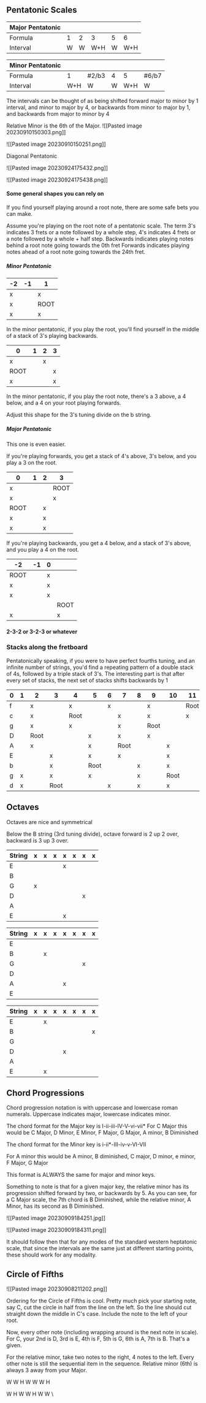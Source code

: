 
## Pentatonic Scales


|Major Pentatonic| | | | | |
| --- | --- | --- | --- | --- | --- |
| Formula | 1 | 2 | 3 | 5 | 6 |
| Interval | W | W | W+H | W | W+H |


| Minor Pentatonic |     |        |     |     |        |
| ---------------- | --- | ------ | --- | --- | ------ |
| Formula          | 1   | \#2/b3 | 4   | 5   | \#6/b7 |
| Interval         | W+H | W      | W   | W+H | W      |

The intervals can be thought of as being shifted forward major to minor by 1 interval, and minor to major by 4, or backwards from minor to major by 1, and backwards from major to minor by 4

Relative Minor is the 6th of the Major. 
![[Pasted image 20230910150303.png]]

![[Pasted image 20230910150251.png]]

Diagonal Pentatonic

![[Pasted image 20230924175432.png]]

![[Pasted image 20230924175438.png]]
#### Some general shapes you can rely on
If you find yourself playing around a root note, there are some safe bets you can make. 

Assume you're playing on the root note of a pentatonic scale.
The term 3's indicates 3 frets or a note followed by a whole step, 4's indicates 4 frets or a note followed by a whole + half step.
Backwards indicates playing notes behind a root note going towards the 0th fret
Forwards indicates playing notes ahead of a root note going towards the 24th fret.

##### Minor Pentatonic

| -2  | -1  | 1    |
| --- | --- | ---- |
| x   |     | x    |
| x   |     | ROOT |
| x   |     | x    |
In the minor pentatonic, if you play the root, you'll find yourself in the middle of a stack of 3's playing backwards.

| 0    | 1   | 2   | 3   |
| ---- | --- | --- | --- |
| x    |     | x   |     |
| ROOT |     |     | x   |
| x    |     |     | x   |
In the minor pentatonic, if you play the root note, there's a 3 above, a 4 below, and a 4 on your root playing forwards.

Adjust this shape for the 3's tuning divide on the b string.

##### Major Pentatonic

This one is even easier. 

If you're playing forwards, you get a stack of 4's above, 3's below, and you play a 3 on the root.

| 0    | 1   | 2   | 3    |
| ---- | --- | --- | ---- |
| x    |     |     | ROOT |
| x    |     |     | x    |
| ROOT |     | x   |      |
| x    |     | x   |      |
| x    |     | x   |      |

If you're playing backwards, you get a 4 below, and a stack of 3's above, and you play a 4 on the root.

| -2   | -1  | 0   |      |
| ---- | --- | --- | ---- |
| ROOT |     | x   |      |
| x    |     | x   |      |
| x    |     | x   |      |
|      |     |     | ROOT |
| x    |     |     | x    |
#### 2-3-2 or 3-2-3 or whatever


### Stacks along the fretboard

Pentatonically speaking, if you were to have perfect fourths tuning, and an infinite number of strings, you'd find a repeating pattern of a double stack of 4s, followed by a triple stack of 3's. The interesting part is that after every set of stacks, the next set of stacks shifts backwards by 1

| 0   | 1   | 2    | 3    | 4    | 5    | 6   | 7    | 8   | 9    | 10   | 11   | 12   | 13  | 14   | 15   | 16   | 17   | 18  | 19   | 20  | 21   | 22   | 23   | 24   |     |
| --- | --- | ---- | ---- | ---- | ---- | --- | ---- | --- | ---- | ---- | ---- | ---- | --- | ---- | ---- | ---- | ---- | --- | ---- | --- | ---- | ---- | ---- | ---- | --- |
| f   |     | x    |      | x    |      | x   |      |     | x    |      | Root |      |     | x    |      | x    |      | x   |      |     | x    |      | Root |      |     |
| c   |     | x    |      | Root |      |     | x    |     | x    |      | x    |      |     | x    |      | Root |      |     | x    |     | x    |      | x    |      |     |
| g   |     | x    |      | x    |      |     | x    |     | Root |      |      | x    |     | x    |      | x    |      |     | x    |     | Root |      |      | x    |     |
| D   |     | Root |      |      | x    |     | x    |     | x    |      |      | x    |     | Root |      |      | x    |     | x    |     | x    |      |      | x    |     |
| A   |     | x    |      |      | x    |     | Root |     |      | x    |      | x    |     | x    |      |      | x    |     | Root |     |      | x    |      | x    |     |
| E   |     |      | x    |      | x    |     | x    |     |      | x    |      | Root |     |      | x    |      | x    |     | x    |     |      | x    |      | Root |     |
| b   |     |      | x    |      | Root |     |      | x   |      | x    |      | x    |     |      | x    |      | Root |     |      | x   |      | x    |      | x    |     |
| g   | x   |      | x    |      | x    |     |      | x   |      | Root |      |      | x   |      | x    |      | x    |     |      | x   |      | Root |      |      | x   |
| d   | x   |      | Root |      |      | x   |      | x   |      | x    |      |      | x   |      | Root |      |      | x   |      | x   |      | x    |      |      | x   |
## Octaves

Octaves are nice and symmetrical

Below the B string (3rd tuning divide), octave forward is 2 up 2 over, backward is 3 up 3 over.

| String | x   | x   | x   | x   | x   | x   | x   |
| ------ | --- | --- | --- | --- | --- | --- | --- |
| E      |     |     |     | x   |     |     |     |
| B      |     |     |     |     |     |     |     |
| G      | x   |     |     |     |     |     |     |
| D      |     |     |     |     |     | x   |     |
| A      |     |     |     |     |     |     |     |
| E      |     |     |     | x   |     |     |     |

| String | x | x | x | x | x | x | x |
| --- | --- | --- | --- | --- | --- | --- | --- |
| E | | | | | | | |
| B | | x | | | | | |
| G | | | | | | x | |
| D | | | | | | | |
| A | | | | x | | | |
| E | | | | | | | |

| String | x   | x   | x   | x   | x   | x   | x   |
| ------ | --- | --- | --- | --- | --- | --- | --- |
| E      |     | x   |     |     |     |     |     |
| B      |     |     |     |     |     |     | x   |
| G      |     |     |     |     |     |     |     |
| D      |     |     |     | x   |     |     |     |
| A      |     |     |     |     |     |     |     |
| E      |     | x   |     |     |     |     |     |

## Chord Progressions

Chord progression notation is with uppercase and lowercase roman numerals. Uppercase indicates major, lowercase indicates minor.

The chord format for the Major key is I-ii-iii-IV-V-vi-vii*
For C Major this would be C Major,  D Minor, E Minor, F Major, G Major, A minor, B Diminished

The chord format for the Minor key is i-ii*-III-iv-v-VI-VII

For A minor this would be A minor, B diminished, C major, D minor, e minor, F Major, G Major

This format is ALWAYS the same for major and minor keys. 

Something to note is that for a given major key, the relative minor has its progression shifted forward by two, or backwards by 5. As you can see, for a C Major scale, the 7th chord is B Diminished, while the relative minor, A Minor, has its second as B Diminished.

![[Pasted image 20230909184251.jpg]]

![[Pasted image 20230909184311.png]]

It should follow then that for any modes of the standard western heptatonic scale, that since the intervals are the same just at different starting points, these should work for any modality. 
## Circle of Fifths

![[Pasted image 20230908211202.png]]

Ordering for the Circle of Fifths is cool. Pretty much pick your starting note, say C, cut the circle in half from the line on the left. So the line should cut straight down the middle in C's case. Include the note to the left of your root.

Now, every other note (including wrapping around is the next note in scale). For C, your 2nd is D, 3rd is E, 4th is F, 5th is G, 6th is A, 7th is B. That's a given.

For the relative minor, take two notes to the right, 4 notes to the left. Every other note is still the sequential item in the sequence. Relative minor (6th) is always 3 away from your Major.

W W H W W W H

W H W W H W W \

